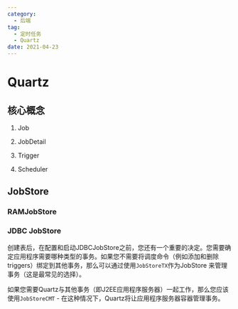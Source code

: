```yaml
---
category: 
  - 后端
tag:
  - 定时任务
  - Quartz
date: 2021-04-23
---
```

# Quartz


## 核心概念

1. Job

2. JobDetail

3. Trigger

4. Scheduler


## JobStore

### RAMJobStore

### JDBC JobStore

创建表后，在配置和启动JDBCJobStore之前，您还有一个重要的决定。您需要确定应用程序需要哪种类型的事务。如果您不需要将调度命令（例如添加和删除triggers）绑定到其他事务，那么可以通过使用`JobStoreTX`作为JobStore 来管理事务（这是最常见的选择）。

如果您需要Quartz与其他事务（即J2EE应用程序服务器）一起工作，那么您应该使用`JobStoreCMT` - 在这种情况下，Quartz将让应用程序服务器容器管理事务。